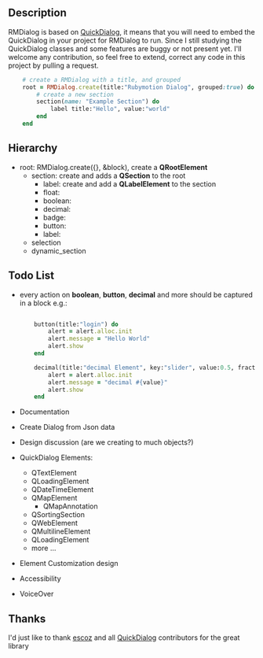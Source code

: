 ## Description
RMDialog is based on [QuickDialog](https://github.com/escoz/QuickDialog/), it means that you will need to embed the QuickDialog in your project for RMDialog to run.
Since I still studying the QuickDialog classes and some features are buggy or not present yet. 
I'll welcome any contribution, so feel free to extend, correct any code in this project by pulling a request.


```ruby
	# create a RMDialog with a title, and grouped
    root = RMDialog.create(title:"Rubymotion Dialog", grouped:true) do
		# create a new section 
		section(name: "Example Section") do
			label title:"Hello", value:"world"
		end
	end
```

## Hierarchy
- root: RMDialog.create({}, &block), create a **QRootElement** 
	- section: create and adds a **QSection** to the root
		- label: create and add a **QLabelElement** to the section
		- float: 
		- boolean:
		- decimal:
		- badge:
		- button:
		- label:
	- selection
	- dynamic_section

## Todo List
- every action on **boolean**, **button**, **decimal** and more should be captured in a block e.g.:

	```ruby

		button(title:"login") do	
			alert = alert.alloc.init
			alert.message = "Hello World"
			alert.show
		end

		decimal(title:"decimal Element", key:"slider", value:0.5, fraction:2) do |value|
			alert = alert.alloc.init
			alert.message = "decimal #{value}"
			alert.show
		end
	```
- Documentation
- Create Dialog from Json data
- Design discussion (are we creating to much objects?)
- QuickDialog Elements:
	- QTextElement
	- QLoadingElement
	- QDateTimeElement
	- QMapElement
		- QMapAnnotation
	- QSortingSection
	- QWebElement
	- QMultilineElement
	- QLoadingElement
	- more ...
- Element Customization design 
- Accessibility
- VoiceOver

## Thanks
I'd just like to thank [escoz](https://github.com/escoz) and all [QuickDialog](https://github.com/escoz/QuickDialog) contributors for the great library


